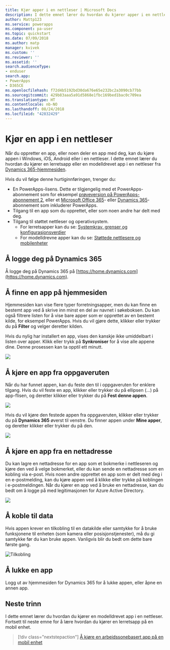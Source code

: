 ```yaml
---
title: Kjør apper i en nettleser | Microsoft Docs
description: I dette emnet lærer du hvordan du kjører apper i en nettleser
author: Mattp123
ms.service: powerapps
ms.component: pa-user
ms.topic: quickstart
ms.date: 07/09/2018
ms.author: matp
manager: kvivek
ms.custom: ''
ms.reviewer: ''
ms.assetid: ''
search.audienceType:
- enduser
search.app:
- PowerApps
- D365CE
ms.openlocfilehash: f72d4b5192bd30da676e65e232bc2a3090cb77bb
ms.sourcegitcommit: 429b83aaa5a91d5868e1fbc169bed1bac0c709ea
ms.translationtype: HT
ms.contentlocale: nb-NO
ms.lasthandoff: 08/24/2018
ms.locfileid: "42832429"
---
```

# <a name="run-an-app-in-a-web-browser"></a>Kjør en app i en nettleser
Når du oppretter en app, eller noen deler en app med deg, kan du kjøre appen i Windows, iOS, Android eller i en nettleser. I dette emnet lærer du hvordan du kjører en lerretsapp eller en modelldrevet app i en nettleser fra [Dynamics 365-hjemmesiden](https://home.dynamics.com).

Hvis du vil følge denne hurtiginnføringen, trenger du:
- En PowerApps-lisens. Dette er tilgjengelig med et PowerApps-abonnement som for eksempel [prøveversjon på PowerApps-abonnement 2](https://docs.microsoft.com/powerapps/maker/signup-for-powerapps), eller et [Microsoft Office 365](https://signup.microsoft.com/Signup?OfferId=467eab54-127b-42d3-b046-3844b860bebf&dl=O365_BUSINESS_PREMIUM&ali=1)- eller [Dynamics 365](https://dynamics.microsoft.com/pricing/)-abonnement som inkluderer PowerApps. 
- Tilgang til en app som du opprettet, eller som noen andre har delt med deg.
- Tilgang til støttet nettleser og operativsystem.
   - For lerretsapper kan du se: [Systemkrav, grenser og konfigurasjonsverdier](../maker/canvas-apps/limits-and-config.md)
   - For modelldrevne apper kan du se: [Støttede nettlesere og mobilenheter](https://docs.microsoft.com/dynamics365/customer-engagement/admin/supported-web-browsers-and-mobile-devices)


## <a name="sign-in-to-dynamics-365"></a>Å logge deg på Dynamics 365
Å logge deg på Dynamics 365 på [https://home.dynamics.com](https://home.dynamics.com).

## <a name="find-an-app-on-the-home-page"></a>Å finne en app på hjemmesiden
Hjemmesiden kan vise flere typer forretningsapper, men du kan finne en bestemt app ved å skrive inn minst en del av navnet i søkeboksen. Du kan også filtrere listen for å vise bare apper som er opprettet av en bestemt kilde, for eksempel PowerApps. Hvis du vil gjøre dette, klikker eller trykker du på **Filter** og velger deretter kilden.

Hvis du nylig har installert en app, vises den kanskje ikke umiddelbart i listen over apper. Klikk eller trykk på **Synkroniser** for å vise alle appene dine. Denne prosessen kan ta opptil ett minutt.

![](./media/run-app-browser/dynamics-365-home.png)

## <a name="run-an-app-from-the-task-pane"></a>Å kjøre en app fra oppgaveruten
Når du har funnet appen, kan du feste den til i oppgaveruten for enklere tilgang. Hvis du vil feste en app, klikker eller trykker du på ellipsen (...) på app-flisen, og deretter klikker eller trykker du på **Fest denne appen**.

![](./media/run-app-browser/homepage-pin.png)

Hvis du vil kjøre den festede appen fra oppgaveruten, klikker eller trykker du på **Dynamics 365** øverst til venstre. Du finner appen under **Mine apper**, og deretter klikker eller trykker du på den.

![](./media/run-app-browser/taskpane.png)

## <a name="run-an-app-from-a-url"></a>Å kjøre en app fra en nettadresse
Du kan lagre en nettadresse for en app som et bokmerke i nettleseren og kjøre den ved å velge bokmerket, eller du kan sende en nettadresse som en kobling via e-post. Hvis noen andre opprettet en app som er delt med deg i en e-postmelding, kan du kjøre appen ved å klikke eller trykke på koblingen i e-postmeldingen. Når du kjører en app ved å bruke en nettadresse, kan du bedt om å logge på med legitimasjonen for Azure Active Directory.

![](./media/run-app-browser/web-login.png)

## <a name="connect-to-data"></a>Å koble til data
Hvis appen krever en tilkobling til en datakilde eller samtykke for å bruke funksjonene til enheten (som kamera eller posisjonstjenester), må du gi samtykke før du kan bruke appen. Vanligvis blir du bedt om dette bare første gang.

![Tilkobling](./media/run-app-browser/app-connection.png)

## <a name="close-an-app"></a>Å lukke en app
Logg ut av hjemmesiden for Dynamics 365 for å lukke appen, eller åpne en annen app.

## <a name="next-steps"></a>Neste trinn
I dette emnet lærer du hvordan du kjører en modelldrevet app i en nettleser. Fortsett til neste emne for å lære hvordan du kjører en lerretsapp på en mobil enhet.

> [!div class="nextstepaction"]
> [Å kjøre en arbeidssonebasert app på en mobil enhet](run-app-client.md)
